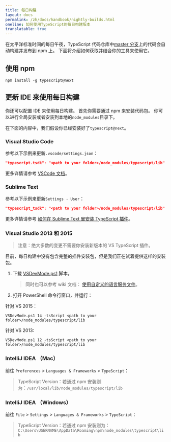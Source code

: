 ```yaml
---
title: 每日构建
layout: docs
permalink: /zh/docs/handbook/nightly-builds.html
oneline: 如何使用TypeScript的每日构建版本
translatable: true
---
```


在太平洋标准时间的每日午夜，TypeScript 代码仓库中[master 分支](https://github.com/Microsoft/TypeScript/tree/master)上的代码会自动构建并发布到 npm 上。
下面将介绍如何获取并结合你的工具来使用它。

## 使用 npm

```shell
npm install -g typescript@next
```

## 更新 IDE 来使用每日构建

你还可以配置 IDE 来使用每日构建。
首先你需要通过 npm 来安装代码包。
你可以进行全局安装或者安装到本地的`node_modules`目录下。

在下面的内容中，我们假设你已经安装好了`typescript@next`。

### Visual Studio Code

参考以下示例来更新`.vscode/settings.json`：

```json
"typescript.tsdk": "<path to your folder>/node_modules/typescript/lib"
```

更多详情请参考 [VSCode 文档](https://code.visualstudio.com/Docs/languages/typescript#_using-newer-typescript-versions)。

### Sublime Text

参考以下示例来更新`Settings - User`：

```json
"typescript_tsdk": "<path to your folder>/node_modules/typescript/lib"
```

更多详情请参考 [如何在 Sublime Text 里安装 TypeScript 插件](https://github.com/Microsoft/TypeScript-Sublime-Plugin#installation)。

### Visual Studio 2013 和 2015

> 注意：绝大多数的变更不需要你安装新版本的 VS TypeScript 插件。

目前，每日构建中没有包含完整的插件安装包，但是我们正在试着提供这样的安装包。

1. 下载 [VSDevMode.ps1](https://github.com/Microsoft/TypeScript/blob/master/scripts/VSDevMode.ps1) 脚本。

   > 同时也可以参考 wiki 文档： [使用自定义的语言服务文件](https://github.com/Microsoft/TypeScript/wiki/Dev-Mode-in-Visual-Studio#using-a-custom-language-service-file)。

2. 打开 PowerShell 命令行窗口，并运行：

针对 VS 2015：

```posh
VSDevMode.ps1 14 -tsScript <path to your folder>/node_modules/typescript/lib
```

针对 VS 2013:

```posh
VSDevMode.ps1 12 -tsScript <path to your folder>/node_modules/typescript/lib
```

### IntelliJ IDEA （Mac）

前往 `Preferences` > `Languages & Frameworks` > `TypeScript`：

> TypeScript Version：若通过 npm 安装则为：`/usr/local/lib/node_modules/typescript/lib`

### IntelliJ IDEA （Windows）

前往 `File` > `Settings` > `Languages & Frameworks` > `TypeScript`：

> TypeScript Version：若通过 npm 安装则为：`C:\Users\USERNAME\AppData\Roaming\npm\node_modules\typescript\lib`
